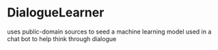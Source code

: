 # DialogueLearner
uses public-domain sources to seed a machine learning model used in a chat bot to help think through dialogue
